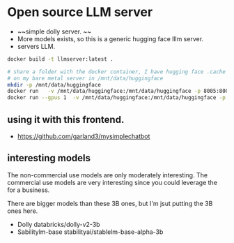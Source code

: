 # Open source LLM server

* ~~simple dolly server. ~~
* More models exists, so this is a generic hugging face lllm server. 
* servers LLM. 

```bash
docker build -t llmserver:latest .

# share a folder with the docker container, I have hugging face .cache folder 
# on my bare metal server in /mnt/data/huggingface
mkdir -p /mnt/data/huggingface
docker run   -v /mnt/data/huggingface:/mnt/data/huggingface -p 8005:8005 llmserver:latest
docker run --gpus 1  -v /mnt/data/huggingface:/mnt/data/huggingface -p 8005:8005 llmserver:latest
```

## using it with this frontend. 
* https://github.com/garland3/mysimplechatbot

## interesting models

The non-commercial use models are only moderately interesting.
The commercial use models are very interesting since you could leverage the for a business. 

There are bigger models than these 3B ones, but I'm jsut putting the 3B ones here.

* Dolly databricks/dolly-v2-3b
* Sabilitylm-base stabilityai/stablelm-base-alpha-3b